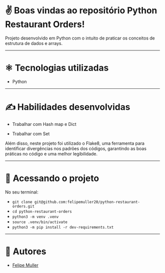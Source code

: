 # ✌️ Boas vindas ao repositório Python Restaurant Orders!

Projeto desenvolvido em Python com o intuito de praticar os conceitos de estrutura de dados e arrays.

---

# ⚛️ Tecnologias utilizadas

- Python

---

# ✍️ Habilidades desenvolvidas

- Trabalhar com Hash map e Dict

- Trabalhar com Set

Além disso, neste projeto foi utilizado o Flake8, uma ferramenta para identificar divergências nos padrões dos códigos, garantindo as boas práticas no código e uma melhor legibilidade.

---

# 👀 Acessando o projeto

No seu terminal:

- `git clone git@github.com:felipemuller20/python-restaurant-orders.git`
- `cd python-restaurant-orders`
- `python3 -m venv .venv`
- `source .venv/bin/activate`
- `python3 -m pip install -r dev-requirements.txt`

---

# 👥 Autores
- [Felipe Muller](https://github.com/felipemuller20)

